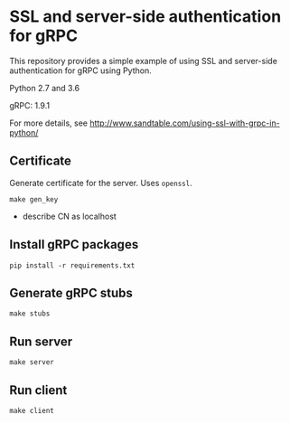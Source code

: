 # SSL and server-side authentication for gRPC

This repository provides a simple example of using SSL and server-side authentication for gRPC using Python.

Python 2.7 and 3.6

gRPC: 1.9.1

For more details, see http://www.sandtable.com/using-ssl-with-grpc-in-python/

## Certificate

Generate certificate for the server. Uses `openssl`.


```
make gen_key
```
* describe CN as localhost

## Install gRPC packages

```
pip install -r requirements.txt
```

## Generate gRPC stubs

```
make stubs
```

## Run server

```
make server
```

## Run client

```
make client
```
